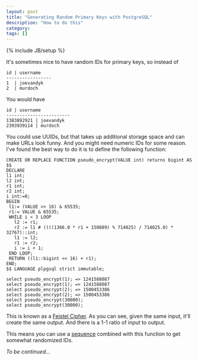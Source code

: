 ```yaml
---
layout: post
title: "Generating Random Primary Keys with PostgreSQL"
description: "How to do this"
category: 
tags: []
---
```

{% include JB/setup %}

It's sometimes nice to have random IDs for primary keys, so instead of

    id | username
    -----------------
    1  | joevandyk
    2  | murdoch

You would have

    id | username
    ------------------------
    1383892921 | joevandyk
    2393939114 | murdoch

You could use UUIDs, but that takes up additional storage space and can make URLs look funny.
And you might need numeric IDs for some reason.
I've found the best way to do it is to define the following function:

    CREATE OR REPLACE FUNCTION pseudo_encrypt(VALUE int) returns bigint AS $$
    DECLARE
    l1 int;
    l2 int;
    r1 int;
    r2 int;
    i int:=0;
    BEGIN
     l1:= (VALUE >> 16) & 65535;
     r1:= VALUE & 65535;
     WHILE i < 3 LOOP
       l2 := r1;
       r2 := l1 # ((((1366.0 * r1 + 150889) % 714025) / 714025.0) * 32767)::int;
       l1 := l2;
       r1 := r2;
       i := i + 1;
     END LOOP;
     RETURN ((l1::bigint << 16) + r1);
    END;
    $$ LANGUAGE plpgsql strict immutable;

    select pseudo_encrypt(1); => 1241588087
    select pseudo_encrypt(1); => 1241588087
    select pseudo_encrypt(2); => 1500453386
    select pseudo_encrypt(2); => 1500453386
    select pseudo_encrypt(30000);
    select pseudo_encrypt(30000);

This is known as a [Feistel Cipher](http://en.wikipedia.org/wiki/Feistel_cipher).
As you can see, given the same input, it'll create the same output. And there is 
a 1-1 ratio of input to output.

This means you can use a [sequence](http://www.postgresql.org/docs/9.2/static/sql-createsequence.html)
combined with this function to get somewhat randomized IDs. 

<i>To be continued...</i>
